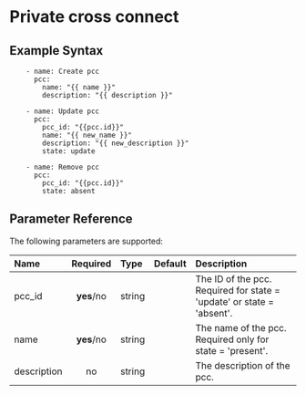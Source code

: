 # Private cross connect

## Example Syntax

```text
    - name: Create pcc
      pcc:
        name: "{{ name }}"
        description: "{{ description }}"

    - name: Update pcc
      pcc:
        pcc_id: "{{pcc.id}}"
        name: "{{ new_name }}"
        description: "{{ new_description }}"
        state: update

    - name: Remove pcc
      pcc:
        pcc_id: "{{pcc.id}}"
        state: absent
```

## Parameter Reference

The following parameters are supported:

| Name | Required | Type | Default | Description |
| :--- | :---: | :--- | :--- | :--- |
| pcc\_id | **yes**/no | string |  | The ID of the pcc. Required for state = 'update' or state = 'absent'. |
| name | **yes**/no | string |  | The name of the pcc. Required only for state = 'present'. |
| description | no | string |  | The description of the pcc. |

